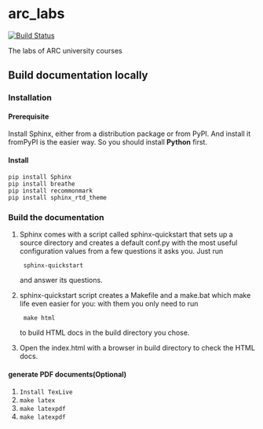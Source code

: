 # arc_labs

[![Build Status](https://travis-ci.org/foss-for-synopsys-dwc-arc-processors/arc_labs.svg?branch=master)](https://travis-ci.org/foss-for-synopsys-dwc-arc-processors/arc_labs)

The labs of ARC university courses

## Build documentation locally

### Installation

#### Prerequisite

Install Sphinx, either from a distribution package or from PyPI. And install it fromPyPI is the easier way. So you should install **Python** first.

#### Install 

	pip install Sphinx 
    pip install breathe
    pip install recommonmark 
    pip install sphinx_rtd_theme 

### Build the documentation
1. Sphinx comes with a script called sphinx-quickstart that sets up a source directory and creates a default conf.py with the most useful configuration values from a few questions it asks you. Just run

		sphinx-quickstart

	and answer its questions.

2. sphinx-quickstart script creates a Makefile and a make.bat which make life even easier for you: with them you only need to run

		make html

	to build HTML docs in the build directory you chose.

3. Open the index.html with a browser in build directory to check the HTML docs.


#### generate PDF documents(Optional)

1. `Install TexLive`
2. `make latex`
3. `make latexpdf`
4. `make latexpdf`



